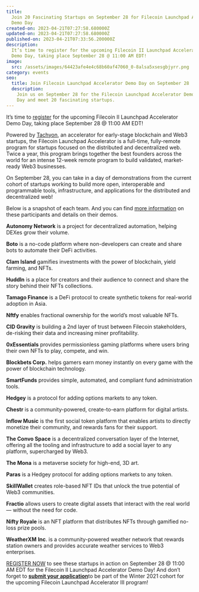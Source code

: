 ```yaml
---
title:
  Join 20 Fascinating Startups on September 28 for Filecoin Launchpad Accelerator
  Demo Day
created-on: 2023-04-21T07:27:58.680000Z
updated-on: 2023-04-21T07:27:58.680000Z
published-on: 2023-04-21T07:33:56.200000Z
description:
  It’s time to register for the upcoming Filecoin II Launchpad Accelerator
  Demo Day, taking place September 28 @ 11:00 AM EDT!
image:
  src: /assets/images/64423afe4e4c68b60af47060_0-8alsa5xsesgbjyrr.png
category: events
seo:
  title: Join Filecoin Launchpad Accelerator Demo Day on September 28
  description:
    Join us on September 28 for the Filecoin Launchpad Accelerator Demo
    Day and meet 20 fascinating startups.
---
```


It’s time to [register](https://share.hsforms.com/1sOOp2P0hRJuuzhLG-BS4RQ3orpu) for the upcoming Filecoin II Launchpad Accelerator Demo Day, taking place September 28 @ 11:00 AM EDT!

Powered by [Tachyon](https://mesh.xyz/tachyon/), an accelerator for early-stage blockchain and Web3 startups, the Filecoin Launchpad Accelerator is a full-time, fully-remote program for startups focused on the distributed and decentralized web. Twice a year, this program brings together the best founders across the world for an intense 12-week remote program to build validated, market-ready Web3 businesses.

On September 28, you can take in a day of demonstrations from the current cohort of startups working to build more open, interoperable and programmable tools, infrastructure, and applications for the distributed and decentralized web!

Below is a snapshot of each team. And you can find [more information](https://medium.com/r?url=https%3A%2F%2Fairtable.com%2FshrKvs6r9ARGL5sph%2FtblwJZZP2yY6s9j0L) on these participants and details on their demos.

**Autonomy Network** is a project for decentralized automation, helping DEXes grow their volume.

**Boto** is a no-code platform where non-developers can create and share bots to automate their DeFi activities.

**Clam Island** gamifies investments with the power of blockchain, yield farming, and NFTs.

**Huddln** is a place for creators and their audience to connect and share the story behind their NFTs collections.

**Tamago Finance** is a DeFi protocol to create synthetic tokens for real-world adoption in Asia.

**Nftfy** enables fractional ownership for the world’s most valuable NFTs.

**CID Gravity** is building a 2nd layer of trust between Filecoin stakeholders, de-risking their data and increasing miner profitability.

**0xEssentials** provides permissionless gaming platforms where users bring their own NFTs to play, compete, and win.

**Blockbets Corp.** helps gamers earn money instantly on every game with the power of blockchain technology.

**SmartFunds** provides simple, automated, and compliant fund administration tools.

**Hedgey** is a protocol for adding options markets to any token.

**Chestr** is a community-powered, create-to-earn platform for digital artists.

**Inflow Music** is the first social token platform that enables artists to directly monetize their community, and rewards fans for their support.

**The Convo Space** is a decentralized conversation layer of the Internet, offering all the tooling and infrastructure to add a social layer to any platform, supercharged by Web3.

**The Mona** is a metaverse society for high-end, 3D art.

**Paras** is a Hedgey protocol for adding options markets to any token.

**SkillWallet** creates role-based NFT IDs that unlock the true potential of Web3 communities.

**Fractio** allows users to create digital assets that interact with the real world — without the need for code.

**Nifty Royale** is an NFT platform that distributes NFTs through gamified no-loss prize pools.

**WeatherXM** **Inc**. is a community-powered weather network that rewards station owners and provides accurate weather services to Web3 enterprises.

[REGISTER NOW](https://share.hsforms.com/1sOOp2P0hRJuuzhLG-BS4RQ3orpu) to see these startups in action on September 28 @ 11:00 AM EDT for the Filecoin II Launchpad Accelerator Demo Day! And don’t forget to [**submit your application**](https://prdpjz4zqoq.typeform.com/to/RxQSZ9dq?typeform-source=mesh.xyz)to be part of the Winter 2021 cohort for the upcoming Filecoin Launchpad Accelerator III program!
